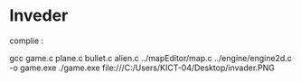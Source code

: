 # Inveder
complie :

gcc game.c plane.c bullet.c alien.c ../mapEditor/map.c ../engine/engine2d.c -o game.exe
./game.exe
file:///C:/Users/KICT-04/Desktop/invader.PNG
